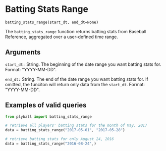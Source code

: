# Batting Stats Range

`batting_stats_range(start_dt, end_dt=None)`

The `batting_stats_range` function returns batting stats from Baseball Reference, aggregated over a user-defined time range.

## Arguments
`start_dt:` String. The beginning of the date range you want batting stats for. Format: "YYYY-MM-DD". 

`end_dt:` String. The end of the date range you want batting stats for. If omitted, the funciton will return only data from the `start_dt`. Format: "YYYY-MM-DD".

## Examples of valid queries

```python
from plyball import batting_stats_range

# retrieve all players' batting stats for the month of May, 2017 
data = batting_stats_range("2017-05-01", "2017-05-28")

# retrieve batting stats for only August 24, 2016
data = batting_stats_range("2016-08-24",)
```
